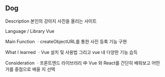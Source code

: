 ## Dog

Description
본인의 강아지 사진을 올리는 사이트

Language / Library
Vue

Main Function
ㆍcreateObjectURL를 통한 사진 등록 기능 구현

What I learned
ㆍVue 설치 및 사용법 그리고 vue 내 다양한 기능 습득

Consideration
ㆍ프론트엔드 라이브러리 中 Vue 와 React를 간단히 배워보고 어떤 거를 중점으로 배울 지 선택
